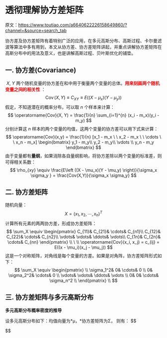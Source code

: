 # 透彻理解协方差矩阵

原文：https://www.toutiao.com/a6640622226158649860/?channel=&source=search_tab



​        协方差及协方差矩阵有着特别广泛的应用，在多元高斯分布、高斯过程、卡尔曼滤波等算法中多有用到，本文从协方差、协方差矩阵讲起，并重点讲解协方差矩阵在高斯分布中的用法及意义，也是讲解高斯过程、贝叶斯优化的铺垫。



## 一. 协方差(Covariance)

​        $X, \ Y$ 两个随机变量的协方差在和中用于衡量两个变量的总体。<font color='red'>**用来刻画两个随机变量之间的相关性** </font>：
$$
\operatorname{Cov}(X, Y) \equiv C_{XY} \equiv E((X- \mu_x)(Y - \mu_y))
$$
假定，不知道潜在的概率分布，可以取 $n$ 个样本来计算：
$$
\operatorname{Cov}(X, Y) = \frac{1}{n} \sum_{i=1}^{n} (x_i - m_x)(y_i - m_y)
$$
分别计算这 $n$ 样本的两个变量的均值，这两个变量的协方差可以用下式来计算：
$$
\operatorname{Cov}(x,y) = \frac{1}{n} [x_1 - m_x \ \ x_2 - m_x \ \ \cdots \ \ x_n - m_x] \begin{bmatrix}
 y_1 - m_y\\
 y_2 - m_y\\
 \vdots \\
y_n - m_y
\end{bmatrix}
$$
由于变量都有**量纲**，如果消除各自量纲影响，将协方差除以两个变量的标准差，则可得相关系数：
$$
\rho_{xy} \equiv \frac{E\left ((X - \mu_x)(Y - \mu_y) \right)}{\sigma_x \sigma_y } = \frac{Cov(X,Y)}{\sigma_x \sigma_y}
$$


## 二. 协方差矩阵

随机向量：
$$
X = (x_1, x_2, \cdots , x_n)^T
$$
计算所有元素的两两协方差，形成协方差矩阵：
$$
\sum_X \equiv \begin{pmatrix}
  C_{11}&  C_{21}&  \cdots& C_{n1}\\
  C_{12}&  C_{22}&  \cdots& C_{n2}\\
  \vdots&  \vdots&  \ddots& \vdots\\
  C_{1n}&  C_{2n}&  \cdots& C_{nn}
\end{pmatrix} \\
\ \\
\operatorname{Cov}(x_i, x_j) = c_{ij} = E((x - \mu_i)(x_j - \mu_j))
$$
这是一个对称矩阵，对角线是每个变量的方差。如果是对角阵，协方差矩阵形式如下：
$$
\sum_X \equiv \begin{pmatrix} \\
\sigma_1^2& 0& \cdots& 0 \\
0& \sigma_2^2& \cdots& 0 \\
\vdots& \vdots& \ddots& \vdots \\
0& 0& \cdots& \sigma_n^2 \\
\end{pmatrix} \\
$$

## 三. 协方差矩阵与多元高斯分布

**多元高斯分布概率密度的推导**

设多元高斯分布如下：均值向量为*μ，*协方差矩阵为Σ， 则有：
$$

$$
